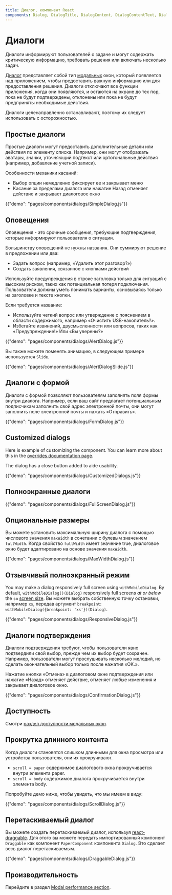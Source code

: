 ```yaml
---
title: Диалог, компонент React
components: Dialog, DialogTitle, DialogContent, DialogContentText, DialogActions, Slide
---
```


# Диалоги

<p class="description">Диалоги информируют пользователей о задаче и могут содержать критическую информацию, требовать решения или включать несколько задач.</p>

[Диалог](https://material.io/design/components/dialogs.html) представляет собой тип [модальных](/components/modal/) окон, который появляется над приложением, чтобы предоставить важную информацию или для предоставления решения. Диалоги отключают все функции приложения, когда они появляются, и остаются на экране до тех пор, пока не будут подтверждены, отклонены или пока не будут предприняты необходимые действия.

Диалоги целенаправленно останавливают, поэтому их следует использовать с осторожностью.

## Простые диалоги

Простые диалоги могут предоставить дополнительные детали или действия по элементу списка. Например, они могут отображать аватары, значки, уточняющий подтекст или ортогональные действия (например, добавление учетной записи).

Особенности механики касаний:

- Выбор опции немедленно фиксирует ее и закрывает меню
- Касание за пределами диалога или нажатие Назад отменяет действие и закрывает диалоговое окно

{{"demo": "pages/components/dialogs/SimpleDialog.js"}}

## Оповещения

Оповещения - это срочные сообщения, требующие подтверждения, которые информируют пользователя о ситуации.

Большинству оповещений не нужны названия. Они суммируют решение в предложении или два:

- Задать вопрос (например, «Удалить этот разговор?»)
- Создать заявления, связанное с кнопками действий

Используйте предупреждения в строке заголовка только для ситуаций с высоким риском, таких как потенциальная потеря подключения. Пользователи должны уметь понимать варианты, основываясь только на заголовке и тексте кнопки.

Если требуется название:

- Используйте четкий вопрос или утверждение с пояснением в области содержимого, например «Очистить USB-накопитель?».
- Избегайте извинений, двусмысленности или вопросов, таких как «Предупреждение!» Или «Вы уверены?»

{{"demo": "pages/components/dialogs/AlertDialog.js"}}

Вы также можете поменять анимацию, в следующем примере используется `Slide`.

{{"demo": "pages/components/dialogs/AlertDialogSlide.js"}}

## Диалоги с формой

Диалоги с формой позволяют пользователям заполнять поля формы внутри диалога. Например, если ваш сайт предлагает потенциальным подписчикам заполнить свой адрес электронной почты, они могут заполнить поле электронной почты и нажать «Отправить».

{{"demo": "pages/components/dialogs/FormDialog.js"}}

## Customized dialogs

Here is example of customizing the component. You can learn more about this in the [overrides documentation page](/customization/components/).

The dialog has a close button added to aide usability.

{{"demo": "pages/components/dialogs/CustomizedDialogs.js"}}

## Полноэкранные диалоги

{{"demo": "pages/components/dialogs/FullScreenDialog.js"}}

## Опциональные размеры

Вы можете установить максимальную ширину диалога с помощью числового значения `maxWidth` в сочетании с булевым значением `fullWidth`. Когда свойство `fullWidth` имеет значение true, диалоговое окно будет адаптировано на основе значения `maxWidth`.

{{"demo": "pages/components/dialogs/MaxWidthDialog.js"}}

## Отзывчивый полноэкранный режим

You may make a dialog responsively full screen using `withMobileDialog`. By default, `withMobileDialog()(Dialog)` responsively full screens *at or below* the `sm` [screen size](/customization/breakpoints/). Вы можете выбрать собственную точку остановки, например `xs`, передав аргумент `breakpoint`: `withMobileDialog({breakpoint: 'xs'})(Dialog)`.

{{"demo": "pages/components/dialogs/ResponsiveDialog.js"}}

## Диалоги подтверждения

Диалоги подтверждения требуют, чтобы пользователи явно подтвердили свой выбор, прежде чем их выбор будет сохранен. Например, пользователи могут прослушивать несколько мелодий, но сделать окончательный выбор только после нажатия «ОК.».

Нажатие кнопки «Отмена» в диалоговом окне подтверждения или нажатие «Назад» отменяет действие, отменяет любые изменения и закрывает диалоговое окно.

{{"demo": "pages/components/dialogs/ConfirmationDialog.js"}}

## Доступность

Смотри [раздел доступности модальных окон](/components/modal/#accessibility).

## Прокрутка длинного контента

Когда диалоги становятся слишком длинными для окна просмотра или устройства пользователя, они их прокручивают.

- `scroll = paper` содержимое диалогового окна прокручивается внутри элемента paper.
- `scroll = body` содержимое диалога прокручивается внутри элемента body.

Попробуйте демо ниже, чтобы увидеть, что мы имеем в виду:

{{"demo": "pages/components/dialogs/ScrollDialog.js"}}

## Перетаскиваемый диалог

Вы можете создать перетаскиваемый диалог, используя [react-draggable](https://github.com/mzabriskie/react-draggable). Для этого вы можете передать импортированный компонент `Draggable` как компонент `PaperComponent` компонента `Dialog`. Это сделает весь диалог перетаскиваемым.

{{"demo": "pages/components/dialogs/DraggableDialog.js"}}

## Производительность

Перейдите в раздел [Modal performance section](/components/modal/#performance).